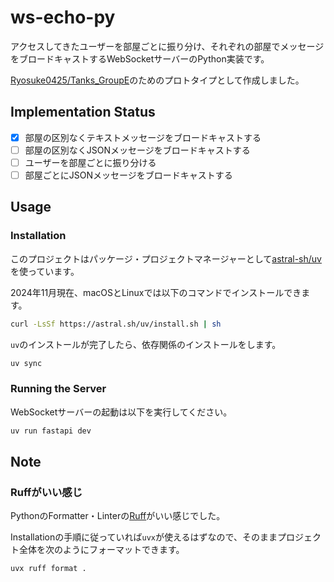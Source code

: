 # ws-echo-py

アクセスしてきたユーザーを部屋ごとに振り分け、それぞれの部屋でメッセージをブロードキャストするWebSocketサーバーのPython実装です。

[Ryosuke0425/Tanks_GroupE](https://github.com/Ryosuke0425/Tanks_GroupE)のためのプロトタイプとして作成しました。

## Implementation Status

- [x] 部屋の区別なくテキストメッセージをブロードキャストする
- [ ] 部屋の区別なくJSONメッセージをブロードキャストする
- [ ] ユーザーを部屋ごとに振り分ける
- [ ] 部屋ごとにJSONメッセージをブロードキャストする

## Usage

### Installation

このプロジェクトはパッケージ・プロジェクトマネージャーとして[astral-sh/uv](https://docs.astral.sh/uv/)を使っています。

2024年11月現在、macOSとLinuxでは以下のコマンドでインストールできます。

```sh
curl -LsSf https://astral.sh/uv/install.sh | sh
```

`uv`のインストールが完了したら、依存関係のインストールをします。

```sh
uv sync
```

### Running the Server

WebSocketサーバーの起動は以下を実行してください。

```sh
uv run fastapi dev
```

## Note

### Ruffがいい感じ

PythonのFormatter・Linterの[Ruff](https://docs.astral.sh/ruff/)がいい感じでした。

Installationの手順に従っていれば`uvx`が使えるはずなので、そのままプロジェクト全体を次のようにフォーマットできます。

```sh
uvx ruff format .
```
